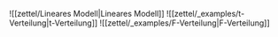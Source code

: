 ![[zettel/Lineares Modell|Lineares Modell]]
![[zettel/_examples/t-Verteilung|t-Verteilung]]
![[zettel/_examples/F-Verteilung|F-Verteilung]]